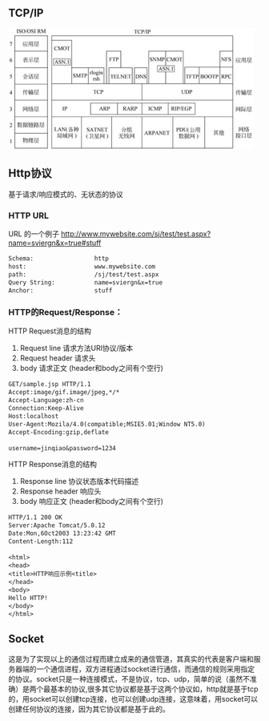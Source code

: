 
## TCP/IP

![tcp/ip](./img/tcp-ip-01.jpg "tcp/ip")


## Http协议
基于请求/响应模式的、无状态的协议

### HTTP URL
URL 的一个例子
http://www.mywebsite.com/sj/test/test.aspx?name=sviergn&x=true#stuff

```
Schema:                 http
host:                   www.mywebsite.com
path:                   /sj/test/test.aspx
Query String:           name=sviergn&x=true
Anchor:                 stuff
```

### HTTP的Request/Response：

HTTP Request消息的结构
1.	Request line 请求方法URI协议/版本 
2.	Request header 请求头
3.	body 请求正文 (header和body之间有个空行)

```
GET/sample.jsp HTTP/1.1
Accept:image/gif.image/jpeg,*/*
Accept-Language:zh-cn
Connection:Keep-Alive
Host:localhost
User-Agent:Mozila/4.0(compatible;MSIE5.01;Window NT5.0)
Accept-Encoding:gzip,deflate

username=jinqiao&password=1234
```

HTTP Response消息的结构

1.	Response line 协议状态版本代码描述
2.	Response header 响应头
3.	body 响应正文 (header和body之间有个空行)

```
HTTP/1.1 200 OK
Server:Apache Tomcat/5.0.12
Date:Mon,6Oct2003 13:23:42 GMT
Content-Length:112
 
<html>
<head>
<title>HTTP响应示例<title>
</head>
<body>
Hello HTTP!
</body>
</html>
```


## Socket
这是为了实现以上的通信过程而建立成来的通信管道，其真实的代表是客户端和服务器端的一个通信进程，双方进程通过socket进行通信，而通信的规则采用指定的协议。socket只是一种连接模式，不是协议，tcp、udp，简单的说（虽然不准确）是两个最基本的协议,很多其它协议都是基于这两个协议如，http就是基于tcp的，用socket可以创建tcp连接，也可以创建udp连接，这意味着，用socket可以创建任何协议的连接，因为其它协议都是基于此的。